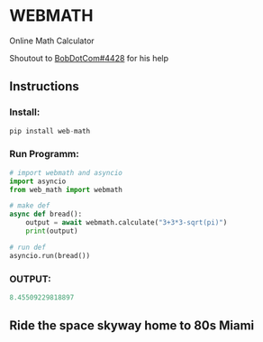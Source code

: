 # WEBMATH #

Online Math Calculator

Shoutout to [BobDotCom#4428](https://github.com/BobDotCom "Bob's Github") for his help

## Instructions ##

### Install: ###

```py
pip install web-math
```

### Run Programm: ###

```py
# import webmath and asyncio
import asyncio
from web_math import webmath

# make def
async def bread():
    output = await webmath.calculate("3+3*3-sqrt(pi)")
    print(output)

# run def
asyncio.run(bread())
```

### OUTPUT: ###
```py
8.45509229818897
```


## Ride the space skyway home to 80s Miami ##
